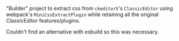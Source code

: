 "Builder" project to extract css from `ckeditor5`'s `ClassicEditor` using webpack's `MiniCssExtractPlugin` while retaining all the original ClassicEditor features/plugins.

Couldn't find an alternative with esbuild so this was necessary.